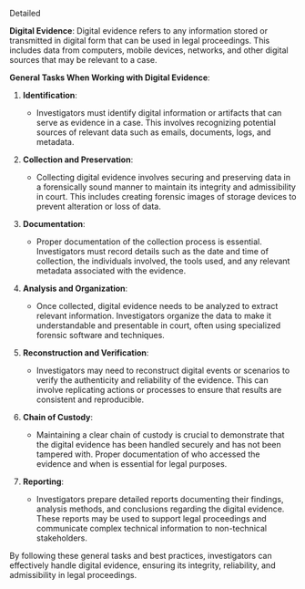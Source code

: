 Detailed

**Digital Evidence**:
Digital evidence refers to any information stored or transmitted in digital form that can be used in legal proceedings. This includes data from computers, mobile devices, networks, and other digital sources that may be relevant to a case.

**General Tasks When Working with Digital Evidence**:

1. **Identification**:
   - Investigators must identify digital information or artifacts that can serve as evidence in a case. This involves recognizing potential sources of relevant data such as emails, documents, logs, and metadata.

2. **Collection and Preservation**:
   - Collecting digital evidence involves securing and preserving data in a forensically sound manner to maintain its integrity and admissibility in court. This includes creating forensic images of storage devices to prevent alteration or loss of data.

3. **Documentation**:
   - Proper documentation of the collection process is essential. Investigators must record details such as the date and time of collection, the individuals involved, the tools used, and any relevant metadata associated with the evidence.

4. **Analysis and Organization**:
   - Once collected, digital evidence needs to be analyzed to extract relevant information. Investigators organize the data to make it understandable and presentable in court, often using specialized forensic software and techniques.

5. **Reconstruction and Verification**:
   - Investigators may need to reconstruct digital events or scenarios to verify the authenticity and reliability of the evidence. This can involve replicating actions or processes to ensure that results are consistent and reproducible.

6. **Chain of Custody**:
   - Maintaining a clear chain of custody is crucial to demonstrate that the digital evidence has been handled securely and has not been tampered with. Proper documentation of who accessed the evidence and when is essential for legal purposes.

7. **Reporting**:
   - Investigators prepare detailed reports documenting their findings, analysis methods, and conclusions regarding the digital evidence. These reports may be used to support legal proceedings and communicate complex technical information to non-technical stakeholders.

By following these general tasks and best practices, investigators can effectively handle digital evidence, ensuring its integrity, reliability, and admissibility in legal proceedings.